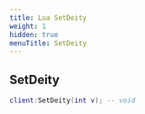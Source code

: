 ```yaml
---
title: Lua SetDeity
weight: 1
hidden: true
menuTitle: SetDeity
---
```

## SetDeity
```lua
client:SetDeity(int v); -- void
```